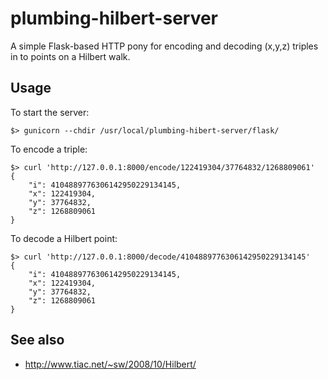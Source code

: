 # plumbing-hilbert-server

A simple Flask-based HTTP pony for encoding and decoding (x,y,z) triples in to points on a Hilbert walk.

## Usage

To start the server:

	$> gunicorn --chdir /usr/local/plumbing-hibert-server/flask/

To encode a triple:

	$> curl 'http://127.0.0.1:8000/encode/122419304/37764832/1268809061'
	{
		"i": 4104889776306142950229134145,
		"x": 122419304,
		"y": 37764832,
		"z": 1268809061
	}

To decode a Hilbert point:

	$> curl 'http://127.0.0.1:8000/decode/4104889776306142950229134145'
	{
		"i": 4104889776306142950229134145,
		"x": 122419304,
		"y": 37764832,
		"z": 1268809061
	}

## See also

* http://www.tiac.net/~sw/2008/10/Hilbert/
